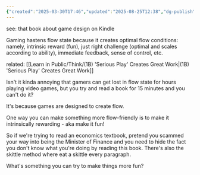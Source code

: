 ```yaml
---
{"created":"2025-03-30T17:46","updated":"2025-08-25T12:38","dg-publish":true,"dg-permalink":"think/1b2a","id":"1b2a","dg-path":"Think/(1B2A) Copy Gamers to Reach Flow State.md","permalink":"/think/1b2a/","dgPassFrontmatter":true,"noteIcon":"1"}
---
```




<div class="transclusion internal-embed is-loaded"><div class="markdown-embed">




see: that book about game design on Kindle 

Gaming hastens flow state because it creates optimal flow conditions: namely, intrinsic reward (fun), just right challenge (optimal and scales according to ability), immediate feedback, sense of control, etc. 

related: 
[[Learn in Public/Think/(1B) 'Serious Play' Creates Great Work\|(1B) 'Serious Play' Creates Great Work]]

</div></div>


Isn't it kinda annoying that gamers can get lost in flow state for hours playing video games, but you try and read a book for 15 minutes and you can't do it? 

It's because games are designed to create flow. 

One way you can make something more flow-friendly is to make it intrinsically rewarding - aka make it fun! 

So if we're trying to read an economics textbook, pretend you scammed your way into being the Minister of Finance and you need to hide the fact you don't know what you're doing by reading this book. There's also the skittle method where eat a skittle every paragraph. 

What's something you can try to make things more fun?
